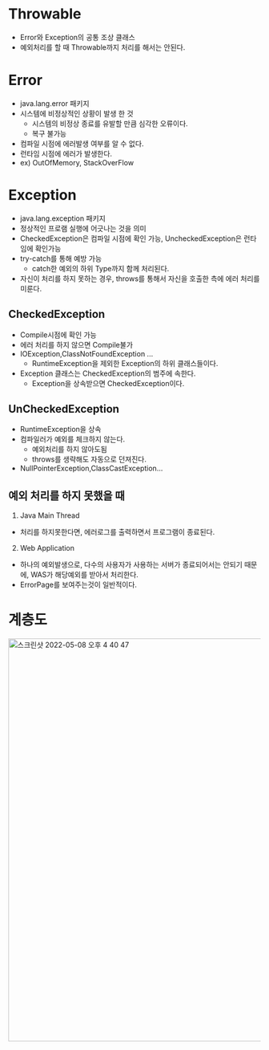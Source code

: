 # Throwable
- Error와 Exception의 공통 조상 클래스
- 예외처리를 할 때 Throwable까지 처리를 해서는 안된다.

# Error
- java.lang.error 패키지
- 시스템에 비정상적인 상황이 발생 한 것
  - 시스템의 비정상 종료를 유발할 만큼 심각한 오류이다.
  - 복구 불가능
- 컴파일 시점에 에러발생 여부를 알 수 없다.
- 런타임 시점에 에러가 발생한다.
- ex) OutOfMemory, StackOverFlow

# Exception
- java.lang.exception 패키지
- 정상적인 프로램 실행에 어긋나는 것을 의미
- CheckedException은 컴파일 시점에 확인 가능, UncheckedException은 런타임에 확인가능
- try-catch를 통해 예방 가능
  - catch한 예외의 하위 Type까지 함께 처리된다.
- 자신이 처리를 하지 못하는 경우, throws를 통해서 자신을 호출한 측에 에러 처리를 미룬다.

## CheckedException
- Compile시점에 확인 가능
- 에러 처리를 하지 않으면 Compile불가
- IOException,ClassNotFoundException ...
  - RuntimeException을 제외한 Exception의 하위 클래스들이다.
- Exception 클래스는 CheckedException의 범주에 속한다.
  - Exception을 상속받으면 CheckedException이다.
  
## UnCheckedException
- RuntimeException을 상속
- 컴파일러가 예외를 체크하지 않는다.
  - 예외처리를 하지 않아도됨
  - throws를 생략해도 자동으로 던져진다.
- NullPointerException,ClassCastException...



## 예외 처리를 하지 못했을 때
1. Java Main Thread
  - 처리를 하지못한다면, 에러로그를 출력하면서 프로그램이 종료된다.
2. Web Application
  - 하나의 예외발생으로, 다수의 사용자가 사용하는 서버가 종료되어서는 안되기 때문에, WAS가 해당예외를 받아서 처리한다.
  - ErrorPage를 보여주는것이 일반적이다.
# 계층도
<img width="803" alt="스크린샷 2022-05-08 오후 4 40 47" src="https://user-images.githubusercontent.com/57896918/167286700-6594a62d-fbdb-4580-8c81-38c41534d58f.png">
